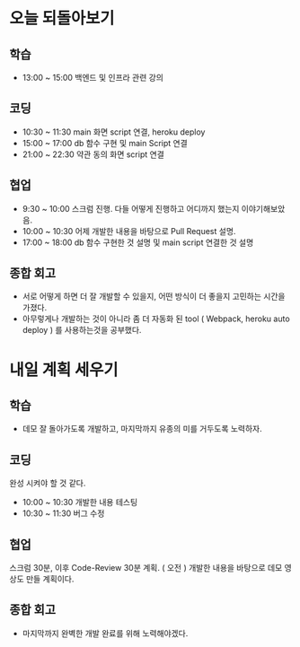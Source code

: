 
# 오늘 되돌아보기
## 학습
* 13:00 ~ 15:00 백엔드 및 인프라 관련 강의

## 코딩
* 10:30 ~ 11:30 main 화면 script 연결, heroku deploy
* 15:00 ~ 17:00 db 함수 구현 및 main Script 연결
* 21:00 ~ 22:30 약관 동의 화면 script 연결

## 협업
* 9:30 ~ 10:00 스크럼 진행. 다들 어떻게 진행하고 어디까지 했는지 이야기해보았음.
* 10:00 ~ 10:30 어제 개발한 내용을 바탕으로 Pull Request 설명.
* 17:00 ~ 18:00 db 함수 구현한 것 설명 및 main script 연결한 것 설명

## 종합 회고
* 서로 어떻게 하면 더 잘 개발할 수 있을지, 어떤 방식이 더 좋을지 고민하는 시간을 가졌다.
* 아무렇게나 개발하는 것이 아니라 좀 더 자동화 된 tool ( Webpack, heroku auto deploy ) 를 사용하는것을 공부했다.
 

# 내일 계획 세우기
## 학습
* 데모 잘 돌아가도록 개발하고, 마지막까지 유종의 미를 거두도록 노력하자.

## 코딩
완성 시켜야 할 것 같다.
* 10:00 ~ 10:30 개발한 내용 테스팅
* 10:30 ~ 11:30 버그 수정

## 협업
스크럼 30분, 이후 Code-Review 30분 계획. ( 오전 )
개발한 내용을 바탕으로 데모 영상도 만들 계획이다.

## 종합 회고
* 마지막까지 완벽한 개발 완료를 위해 노력해야겠다.
